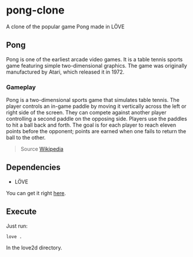 # pong-clone
A clone of the popular game Pong made in LÖVE

## Pong
Pong is one of the earliest arcade video games. It is a table tennis sports game featuring simple two-dimensional graphics. The game was originally manufactured by Atari, which released it in 1972.

### Gameplay
Pong is a two-dimensional sports game that simulates table tennis. The player controls an in-game paddle by moving it vertically across the left or right side of the screen. They can compete against another player controlling a second paddle on the opposing side. Players use the paddles to hit a ball back and forth. The goal is for each player to reach eleven points before the opponent; points are earned when one fails to return the ball to the other.

> Source [Wikipedia](https://en.wikipedia.org/wiki/Pong)
## Dependencies

- LÖVE

You can get it right [here](https://love2d.org/).

## Execute
Just run:
```
love .
```
In the love2d directory.
